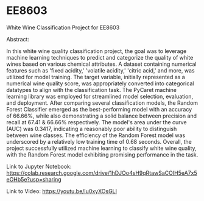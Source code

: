 # EE8603
White Wine Classification Project for EE8603

Abstract:

   In this white wine quality classification project, the goal was to leverage machine learning techniques to predict and categorize the quality of white wines based on various chemical attributes. A dataset containing numerical features such as 'fixed acidity,' 'volatile acidity,' 'citric acid,' and more, was utilized for model training. The target variable, initially represented as a numerical wine quality score, was appropriately converted into categorical datatypes to align with the classification task. The PyCaret machine learning library was employed for streamlined model selection, evaluation, and deployment. After comparing several classification models, the Random Forest Classifier emerged as the best-performing model with an accuracy of 66.66%, while also demonstrating a solid balance between precision and recall at 67.41 & 66.66% respectively. The model's area under the curve (AUC) was 0.3417, indicating a reasonably poor ability to distinguish between wine classes. The efficiency of the Random Forest model was underscored by a relatively low training time of 0.68 seconds. Overall, the project successfully utilized machine learning to classify white wine quality, with the Random Forest model exhibiting promising performance in the task.

Link to Jupyter Notebook:
https://colab.research.google.com/drive/1hDJOo4sH9qRtawSaCOIH5eA7x5eOHb5e?usp=sharing

Link to Video:
https://youtu.be/Iu0xyXOsGLI
